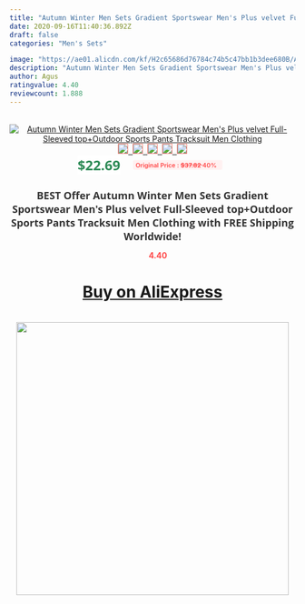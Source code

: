 ```yaml
---
title: "Autumn Winter Men Sets Gradient Sportswear Men's Plus velvet Full-Sleeved top+Outdoor Sports Pants Tracksuit Men Clothing"
date: 2020-09-16T11:40:36.892Z
draft: false
categories: "Men's Sets"

image: "https://ae01.alicdn.com/kf/H2c65686d76784c74b5c47bb1b3dee680B/Autumn-Winter-Men-Sets-Gradient-Sportswear-Men-s-Plus-velvet-Full-Sleeved-top-Outdoor-Sports-Pants.jpg"
description: "Autumn Winter Men Sets Gradient Sportswear Men's Plus velvet Full-Sleeved top+Outdoor Sports Pants Tracksuit Men Clothing"
author: Agus
ratingvalue: 4.40
reviewcount: 1.888
---
```

<br>
<div style="text-align: center;">
<a href="https://s.click.aliexpress.com/e/_9wi8Pb" target="_blank" rel="nofollow noopener noreferrer"><img alt="Autumn Winter Men Sets Gradient Sportswear Men's Plus velvet Full-Sleeved top+Outdoor Sports Pants Tracksuit Men Clothing" class="magnifier-image" src="https://ae01.alicdn.com/kf/H2c65686d76784c74b5c47bb1b3dee680B/Autumn-Winter-Men-Sets-Gradient-Sportswear-Men-s-Plus-velvet-Full-Sleeved-top-Outdoor-Sports-Pants.jpg_640x640.jpg">
<br>
<img style="border:1px solid salmon" src="https://ae01.alicdn.com/kf/H2c65686d76784c74b5c47bb1b3dee680B/Autumn-Winter-Men-Sets-Gradient-Sportswear-Men-s-Plus-velvet-Full-Sleeved-top-Outdoor-Sports-Pants.jpg_120x120.jpg">&nbsp;&nbsp;<img style="border:1px solid salmon" src="https://ae01.alicdn.com/kf/H08856b677613448d9781d8bc469f681c0/Autumn-Winter-Men-Sets-Gradient-Sportswear-Men-s-Plus-velvet-Full-Sleeved-top-Outdoor-Sports-Pants.jpg_120x120.jpg">&nbsp;&nbsp;<img style="border:1px solid salmon" src="https://ae01.alicdn.com/kf/He8a32d4104804fcaa16f90f31f6f629aD/Autumn-Winter-Men-Sets-Gradient-Sportswear-Men-s-Plus-velvet-Full-Sleeved-top-Outdoor-Sports-Pants.jpg_120x120.jpg">&nbsp;&nbsp;<img style="border:1px solid salmon" src="https://ae01.alicdn.com/kf/H299774edc97c4c57876f209c39e53408C/Autumn-Winter-Men-Sets-Gradient-Sportswear-Men-s-Plus-velvet-Full-Sleeved-top-Outdoor-Sports-Pants.jpg_120x120.jpg">&nbsp;&nbsp;<img style="border:1px solid salmon" src="https://ae01.alicdn.com/kf/H1de43c310e8c4a9d8829893caa2f17a1f/Autumn-Winter-Men-Sets-Gradient-Sportswear-Men-s-Plus-velvet-Full-Sleeved-top-Outdoor-Sports-Pants.jpg_120x120.jpg"></a></div><br0>
<div style="text-align: center;"><span style="background-color: white; border: 0px; box-sizing: border-box; color: seagreen; display: inline-block; font-family: &quot;open sans&quot; , &quot;arial&quot; , &quot;helvetica&quot; , sans-serif , &quot;heiti&quot;; font-size: 24px; font-stretch: inherit; font-weight: 700; line-height: inherit; margin: 0px 10px 0px 0px; padding: 0px; vertical-align: middle;">$22.69 </span>
<span style="background: rgb(255 , 241 , 241); border-radius: 3px; border: 0px; box-sizing: border-box; color: #ff4747; display: inline-block; font-family: inherit; font-size: 12px; font-stretch: inherit; font-style: inherit; font-variant: inherit; font-weight: 600; line-height: inherit; margin: 0px; padding: 2px 5px; transform: scale(0.9); vertical-align: middle;">Original Price : <b style="text-decoration: line-through;">$37.82 </b> 40%&nbsp;&nbsp;</span></div>
<h1 style="color: #333333; display: inline-block; font-family: &quot;open sans&quot; , &quot;arial&quot; , &quot;helvetica&quot; , sans-serif , &quot;heiti&quot;; font-size: 18px; font-stretch: inherit; font-weight: 700; text-align: center;">BEST Offer Autumn Winter Men Sets Gradient Sportswear Men's Plus velvet Full-Sleeved top+Outdoor Sports Pants Tracksuit Men Clothing with FREE Shipping Worldwide!</h1>
<div style="color: #ff4747; text-align: center;">
<img src="https://4.bp.blogspot.com/-M0ZcTcb-5uY/XleCXlxnR4I/AAAAAAAAAEc/OrjgMkXV1oMQFaCRZj5HQwOCBcu3w1FegCPcBGAYYCw/s1600/star.png" style="height: 15px;">&nbsp;<b>4.40</b></div>
<div class="button_cont" align="center"><a class="buynow_a" href="https://s.click.aliexpress.com/e/_9wi8Pb" target="_blank" rel="nofollow noopener noreferrer"><H1>Buy on AliExpress</H1></a></div><br>
<div class="separator" style="clear: both; text-align: center;">
<img src="https://lh3.googleusercontent.com/-pTy5HemUv9M/XlePHvY0dAI/AAAAAAAAAE4/0nX5iRUoIWY8eMW9Dpxeirr157OZliDIgCLcBGAsYHQ/s1600/badge.gif" width="480">
</div>
